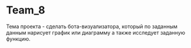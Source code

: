 # Team_8

Тема проекта  - сделать бота-визуализатора, который по заданным данным нарисует график или диаграмму а также исследует заданную функцию.
